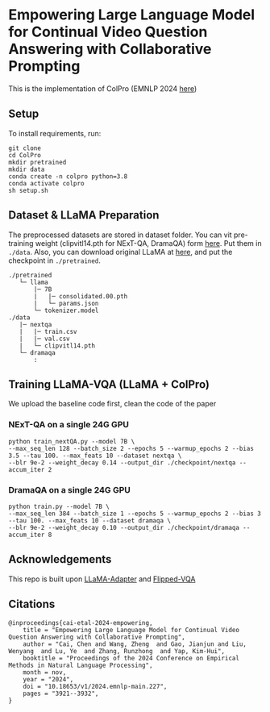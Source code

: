 # Empowering Large Language Model for Continual Video Question Answering with Collaborative Prompting

This is the implementation of ColPro (EMNLP 2024 [here](https://aclanthology.org/2024.emnlp-main.227/))

## Setup
To install requirements, run:
```
git clone
cd ColPro
mkdir pretrained
mkdir data
conda create -n colpro python=3.8
conda activate colpro
sh setup.sh
```

## Dataset & LLaMA Preparation

The preprocessed datasets are stored in dataset folder. You can vit pre-training weight (clipvitl14.pth for NExT-QA, DramaQA) form [here](https://drive.google.com/drive/folders/1XtMZMNW3CRmzvpEVYj29iaUgDFcPUroe?usp=drive_link). Put them in ```./data```. Also, you can download original LLaMA at [here](https://github.com/facebookresearch/llama/tree/llama_v1), and put the checkpoint in ```./pretrained```. 

```
./pretrained
   └─ llama
       |─ 7B
       |   |─ consolidated.00.pth
       |   └─ params.json
       └─ tokenizer.model
./data
   |─ nextqa
   |   |─ train.csv
   |   |─ val.csv
   |   └─ clipvitl14.pth
   └─ dramaqa
       :
```

## Training LLaMA-VQA (LLaMA + ColPro)

We upload the baseline code first, clean the code of the paper

### NExT-QA on a single 24G GPU

```
python train_nextQA.py --model 7B \
--max_seq_len 128 --batch_size 2 --epochs 5 --warmup_epochs 2 --bias 3.5 --tau 100. --max_feats 10 --dataset nextqa \
--blr 9e-2 --weight_decay 0.14 --output_dir ./checkpoint/nextqa --accum_iter 2
```

### DramaQA on a single 24G GPU

```
python train.py --model 7B \
--max_seq_len 384 --batch_size 1 --epochs 5 --warmup_epochs 2 --bias 3 --tau 100. --max_feats 10 --dataset dramaqa \
--blr 9e-2 --weight_decay 0.10 --output_dir ./checkpoint/dramaqa --accum_iter 8
```

## Acknowledgements

This repo is built upon [LLaMA-Adapter](https://github.com/OpenGVLab/LLaMA-Adapter) and [Flipped-VQA](https://github.com/mlvlab/Flipped-VQA)

## Citations

```
@inproceedings{cai-etal-2024-empowering,
    title = "Empowering Large Language Model for Continual Video Question Answering with Collaborative Prompting",
    author = "Cai, Chen and Wang, Zheng  and Gao, Jianjun and Liu, Wenyang  and Lu, Ye  and Zhang, Runzhong  and Yap, Kim-Hui",
    booktitle = "Proceedings of the 2024 Conference on Empirical Methods in Natural Language Processing",
    month = nov,
    year = "2024",
    doi = "10.18653/v1/2024.emnlp-main.227",
    pages = "3921--3932",
}
```

